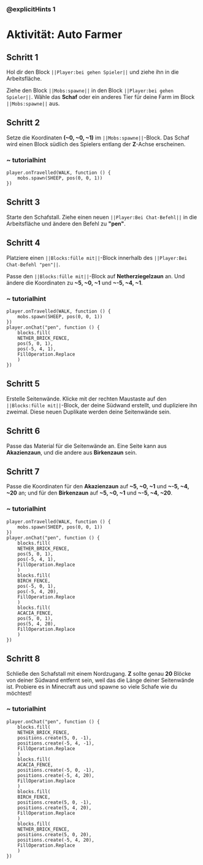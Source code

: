 ### @explicitHints 1

# Aktivität: Auto Farmer

## Schritt 1
Hol dir den Block ``||Player:bei gehen Spieler||`` und ziehe ihn in die Arbeitsfläche.

Ziehe den Block ``||Mobs:spawne||`` in den Block ``||Player:bei gehen Spieler||``. Wähle das **Schaf** oder ein anderes Tier für deine Farm im Block ``||Mobs:spawne||`` aus.

## Schritt 2
Setze die Koordinaten **(~0, ~0, ~1)** im ``||Mobs:spawne||``-Block. Das Schaf wird einen Block südlich des Spielers entlang der **Z**-Achse erscheinen.

### ~ tutorialhint
``` blocks
player.onTravelled(WALK, function () {
    mobs.spawn(SHEEP, pos(0, 0, 1))
})
```

## Schritt 3
Starte den Schafstall. Ziehe einen neuen ``||Player:Bei Chat-Befehl||`` in die Arbeitsfläche und ändere den Befehl zu **"pen"**.

## Schritt 4
Platziere einen ``||Blocks:fülle mit||``-Block innerhalb des ``||Player:Bei Chat-Befehl "pen"||``.

Passe den ``||Blocks:fülle mit||``-Block auf **Netherziegelzaun** an. Und ändere die Koordinaten zu **~5, ~0, ~1** und **~-5, ~4, ~1**.

### ~ tutorialhint
``` blocks
player.onTravelled(WALK, function () {
    mobs.spawn(SHEEP, pos(0, 0, 1))
})
player.onChat("pen", function () {
    blocks.fill(
    NETHER_BRICK_FENCE,
    pos(5, 0, 1),
    pos(-5, 4, 1),
    FillOperation.Replace
    )
})
```

## Schritt 5
Erstelle Seitenwände. Klicke mit der rechten Maustaste auf den ``||Blocks:fülle mit||``-Block, der deine Südwand erstellt, und dupliziere ihn zweimal. Diese neuen Duplikate werden deine Seitenwände sein.

## Schritt 6
Passe das Material für die Seitenwände an. Eine Seite kann aus **Akazienzaun**, und die andere aus **Birkenzaun** sein.

## Schritt 7
Passe die Koordinaten für den **Akazienzaun** auf **~5, ~0, ~1** und **~-5, ~4, ~20** an; und für den **Birkenzaun** auf **~5, ~0, ~1** und **~-5, ~4, ~20**.

### ~ tutorialhint
``` blocks 
player.onTravelled(WALK, function () {
    mobs.spawn(SHEEP, pos(0, 0, 1))
})
player.onChat("pen", function () {
    blocks.fill(
    NETHER_BRICK_FENCE,
    pos(5, 0, 1),
    pos(-5, 4, 1),
    FillOperation.Replace
    )
    blocks.fill(
    BIRCH_FENCE,
    pos(-5, 0, 1),
    pos(-5, 4, 20),
    FillOperation.Replace
    )
    blocks.fill(
    ACACIA_FENCE,
    pos(5, 0, 1),
    pos(5, 4, 20),
    FillOperation.Replace
    )
})
```
## Schritt 8
Schließe den Schafstall mit einem Nordzugang. **Z** sollte genau **20** Blöcke von deiner Südwand entfernt sein, weil das die Länge deiner Seitenwände ist. Probiere es in Minecraft aus und spawne so viele Schafe wie du möchtest!

### ~ tutorialhint
``` blocks
player.onChat("pen", function () {
    blocks.fill(
    NETHER_BRICK_FENCE,
    positions.create(5, 0, -1),
    positions.create(-5, 4, -1),
    FillOperation.Replace
    )
    blocks.fill(
    ACACIA_FENCE,
    positions.create(-5, 0, -1),
    positions.create(-5, 4, 20),
    FillOperation.Replace
    )
    blocks.fill(
    BIRCH_FENCE,
    positions.create(5, 0, -1),
    positions.create(5, 4, 20),
    FillOperation.Replace
    )
    blocks.fill(
    NETHER_BRICK_FENCE,
    positions.create(5, 0, 20),
    positions.create(-5, 4, 20),
    FillOperation.Replace
    )
})
```
